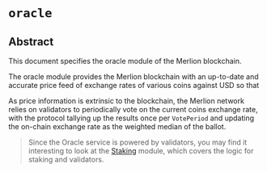 <!--
order: 0
title: "Oracle Overview"
parent:
  title: "oracle"
-->

# `oracle`

## Abstract

This document specifies the oracle module of the Merlion blockchain.

The oracle module provides the Merlion blockchain with an up-to-date and accurate price feed of exchange rates of various coins against USD so that 

As price information is extrinsic to the blockchain, the Merlion network relies on validators to periodically vote on the current coins exchange rate, with the protocol tallying up the results once per `VotePeriod` and updating the on-chain exchange rate as the weighted median of the ballot.

> Since the Oracle service is powered by validators, you may find it interesting to look at the [Staking](https://github.com/cosmos/cosmos-sdk/tree/master/x/staking/spec/README.md) module, which covers the logic for staking and validators.

